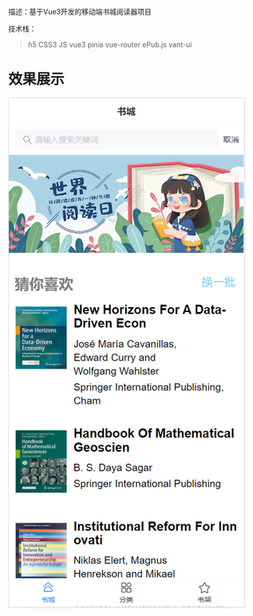 描述：基于Vue3开发的移动端书城阅读器项目 

技术栈：

> h5 CSS3 JS vue3 pinia vue-router ePub.js vant-ui  

# 效果展示

![image](https://github.com/Wuyuanli/reading/blob/main/reading/static/%E9%A6%96%E9%A1%B5.png)

